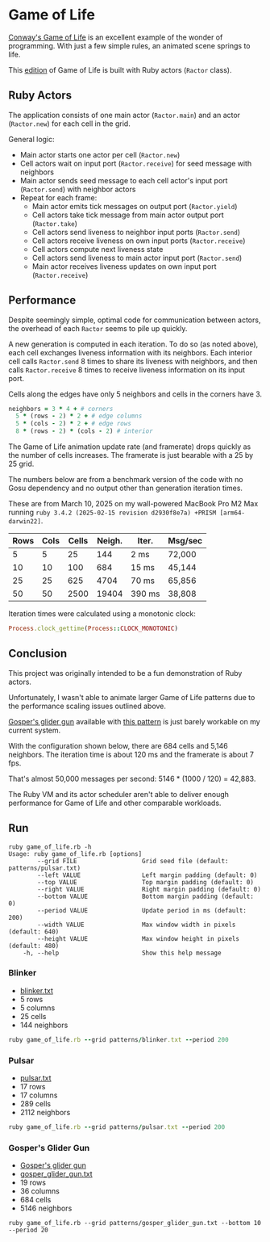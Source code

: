 # Game of Life

[Conway's Game of Life](https://en.wikipedia.org/wiki/Conway%27s_Game_of_Life)
is an excellent example of the wonder of programming.
With just a few simple rules, an animated scene springs to life.

This [edition](game_of_life.rb) of Game of Life is built with Ruby actors (`Ractor` class). 

## Ruby Actors

The application consists of one main actor (`Ractor.main`) and
an actor (`Ractor.new`) for each cell in the grid.

General logic:
* Main actor starts one actor per cell (`Ractor.new`)
* Cell actors wait on input port (`Ractor.receive`) for seed message with neighbors
* Main actor sends seed message to each cell actor's input port (`Ractor.send`) with neighbor actors
* Repeat for each frame:
  * Main actor emits tick messages on output port (`Ractor.yield`)
  * Cell actors take tick message from main actor output port (`Ractor.take`)
  * Cell actors send liveness to neighbor input ports (`Ractor.send`)
  * Cell actors receive liveness on own input ports (`Ractor.receive`)
  * Cell actors compute next liveness state
  * Cell actors send liveness to main actor input port (`Ractor.send`)
  * Main actor receives liveness updates on own input port (`Ractor.receive`)

## Performance

Despite seemingly simple, optimal code for communication between actors,
the overhead of each `Ractor` seems to pile up quickly.

A new generation is computed in each iteration. To do so (as noted above),
each cell exchanges liveness information
with its neighbors. Each interior cell calls `Ractor.send` 8 times to
share its liveness with neighbors, and then calls `Ractor.receive` 8 times
to receive liveness information on its input port.

Cells along the edges have only 5 neighbors and cells in the corners have 3.

```ruby
neighbors = 3 * 4 + # corners
  5 * (rows - 2) * 2 + # edge columns
  5 * (cols - 2) * 2 + # edge rows
  8 * (rows - 2) * (cols - 2) # interior
```

The Game of Life animation update rate (and framerate) drops quickly
as the number of cells increases. The framerate is just bearable
with a 25 by 25 grid.

The numbers below are from a benchmark version of the code with no Gosu
dependency and no output other than generation iteration times.

These are from March 10, 2025 on my wall-powered MacBook Pro M2 Max
running `ruby 3.4.2 (2025-02-15 revision d2930f8e7a) +PRISM [arm64-darwin22]`.

| Rows | Cols | Cells | Neigh. | Iter.  | Msg/sec |
|------|------|-------|--------|--------|---------|
| 5    | 5    | 25    | 144    | 2 ms   | 72,000  |
| 10   | 10   | 100   | 684    | 15 ms  | 45,144  |
| 25   | 25   | 625   | 4704   | 70 ms  | 65,856  |
| 50   | 50   | 2500  | 19404  | 390 ms | 38,808  |

Iteration times were calculated using a monotonic clock:

```ruby
Process.clock_gettime(Process::CLOCK_MONOTONIC)
```

## Conclusion

This project was originally intended to be a fun demonstration of Ruby actors.

Unfortunately, I wasn't able to animate larger Game of Life patterns due to
the performance scaling issues outlined above.

[Gosper's glider gun](https://en.wikipedia.org/wiki/Bill_Gosper) available with
[this pattern](patterns/gosper_glider_gun.txt) is just barely workable on my current
system.

With the configuration shown below, there are 684 cells and 5,146 neighbors.
The iteration time is about 120 ms and the framerate is about 7 fps.

That's almost 50,000 messages per second: 5146 * (1000 / 120) = 42,883.

The Ruby VM and its actor scheduler aren't able to deliver enough performance
for Game of Life and other comparable workloads.

## Run

```
ruby game_of_life.rb -h                                                          
Usage: ruby game_of_life.rb [options]
        --grid FILE                  Grid seed file (default: patterns/pulsar.txt)
        --left VALUE                 Left margin padding (default: 0)
        --top VALUE                  Top margin padding (default: 0)
        --right VALUE                Right margin padding (default: 0)
        --bottom VALUE               Bottom margin padding (default: 0)
        --period VALUE               Update period in ms (default: 200)
        --width VALUE                Max window width in pixels (default: 640)
        --height VALUE               Max window height in pixels (default: 480)
    -h, --help                       Show this help message
```

### Blinker

* [blinker.txt](patterns/blinker.txt)
* 5 rows
* 5 columns
* 25 cells
* 144 neighbors

```ruby
ruby game_of_life.rb --grid patterns/blinker.txt --period 200
```

### Pulsar

* [pulsar.txt](patterns/pulsar.txt)
* 17 rows
* 17 columns
* 289 cells
* 2112 neighbors

```ruby
ruby game_of_life.rb --grid patterns/pulsar.txt --period 200
```

### Gosper's Glider Gun

* [Gosper's glider gun](https://en.wikipedia.org/wiki/Bill_Gosper)
* [gosper_glider_gun.txt](patterns/gosper_glider_gun.txt)
* 19 rows
* 36 columns
* 684 cells
* 5146 neighbors

```
ruby game_of_life.rb --grid patterns/gosper_glider_gun.txt --bottom 10 --period 20
```